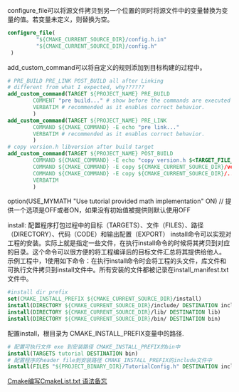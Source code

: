 configure_file可以将源文件拷贝到另一个位置的同时将源文件中的变量替换为变量的值。若变量未定义，则替换为空。

```cmake
configure_file(
         "${CMAKE_CURRENT_SOURCE_DIR}/config.h.in"
         "${CMAKE_CURRENT_SOURCE_DIR}/config.h"
 )
``` 

add_custom_command可以将自定义的规则添加到目标构建的过程中。
```cmake
# PRE_BUILD PRE_LINK POST_BUILD all after Linking
# different from what I expected, why??????
add_custom_command(TARGET ${PROJECT_NAME} PRE_BUILD
        COMMENT "pre build..." # show before the commands are executed
        VERBATIM # recommended as it enables correct behavior.
        )
add_custom_command(TARGET ${PROJECT_NAME} PRE_LINK
        COMMAND ${CMAKE_COMMAND} -E echo "pre link..."
        VERBATIM # recommended as it enables correct behavior.
        )
# copy version.h libversion after build target
add_custom_command(TARGET ${PROJECT_NAME} POST_BUILD
        COMMAND ${CMAKE_COMMAND} -E echo "copy version.h $<TARGET_FILE_NAME:${PROJECT_NAME}>..."
        COMMAND ${CMAKE_COMMAND} -E copy ${CMAKE_CURRENT_SOURCE_DIR}/version.h ${CMAKE_CURRENT_SOURCE_DIR}/../include
        COMMAND ${CMAKE_COMMAND} -E copy ${CMAKE_CURRENT_SOURCE_DIR}/../lib/$<TARGET_FILE_NAME:${PROJECT_NAME}> ${CMAKE_CURRENT_SOURCE_DIR}/../bin
        VERBATIM
        )
```

option(USE_MYMATH "Use tutorial provided math implementation" ON)
// 提供一个选项是OFF或者ON，如果没有初始值被提供则默认使用OFF

install: 配置程序打包过程中的目标（TARGETS）、文件（FILES）、路径（DIRECTORY）、代码（CODE）和输出配置（EXPORT）
install命令可以实现对工程的安装。实际上就是指定一些文件，在执行install命令的时候将其拷贝到对应的目录。这个命令可以很方便的将工程编译后的目标文件汇总将其提供给他人。
示例工程中，1使用如下命令：在执行install命令时会将工程的头文件，库文件和可执行文件拷贝到install文件中。所有安装的文件都被记录在install_manifest.txt文件中。
```cmake
#install dir prefix
set(CMAKE_INSTALL_PREFIX ${CMAKE_CURRENT_SOURCE_DIR}/install)
install(DIRECTORY ${CMAKE_CURRENT_SOURCE_DIR}/include/ DESTINATION include FILES_MATCHING PATTERN "*.h")
install(DIRECTORY ${CMAKE_CURRENT_SOURCE_DIR}/lib/ DESTINATION lib)
install(DIRECTORY ${CMAKE_CURRENT_SOURCE_DIR}/bin/ DESTINATION bin)
```

配置install，根目录为 CMAKE_INSTALL_PREFIX变量中的路径.
```cmake
# 配置可执行文件 exe 到安装路径 CMAKE_INSTALL_PREFIX的bin中
install(TARGETS tutorial DESTINATION bin)
# 配置程序的header file到安装路径 CMAKE_INSTALL_PREFIX的include文件中
install(FILES "${PROJECT_BINARY_DIR}/TutorialConfig.h" DESTINATION include)
```

[Cmake编写CmakeList.txt 语法备忘](https://blog.csdn.net/HW140701/article/details/90203141?ops_request_misc=%257B%2522request%255Fid%2522%253A%2522159909366419724839833788%2522%252C%2522scm%2522%253A%252220140713.130102334.pc%255Fall.%2522%257D&request_id=159909366419724839833788&biz_id=0&utm_medium=distribute.pc_search_result.none-task-blog-2~all~first_rank_ecpm_v3~pc_rank_v3-24-90203141.pc_ecpm_v3_pc_rank_v3&utm_term=cmake&spm=1018.2118.3001.4187 )

